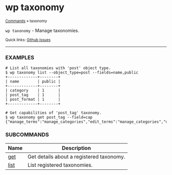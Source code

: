 # wp taxonomy

<small>[Commands](/commands/) &raquo; taxonomy</small>

`wp taxonomy` - Manage taxonomies.

<small>Quick links: <a href="https://github.com/wp-cli/wp-cli/issues?q=is%3Aopen+label%3Acommand%3Ataxonomy+sort%3Aupdated-desc">Github issues</a></small>

<hr />

### EXAMPLES

    # List all taxonomies with 'post' object type.
    $ wp taxonomy list --object_type=post --fields=name,public
    +-------------+--------+
    | name        | public |
    +-------------+--------+
    | category    | 1      |
    | post_tag    | 1      |
    | post_format | 1      |
    +-------------+--------+

    # Get capabilities of 'post_tag' taxonomy.
    $ wp taxonomy get post_tag --field=cap
    {"manage_terms":"manage_categories","edit_terms":"manage_categories","delete_terms":"manage_categories","assign_terms":"edit_posts"}



### SUBCOMMANDS

<table>
	<thead>
	<tr>
		<th>Name</th>
		<th>Description</th>
	</tr>
	</thead>
	<tbody>
		<tr>
			<td><a href="/commands/taxonomy/get/">get</a></td>
			<td>Get details about a registered taxonomy.</td>
		</tr>
		<tr>
			<td><a href="/commands/taxonomy/list/">list</a></td>
			<td>List registered taxonomies.</td>
		</tr>
	</tbody>
</table>
